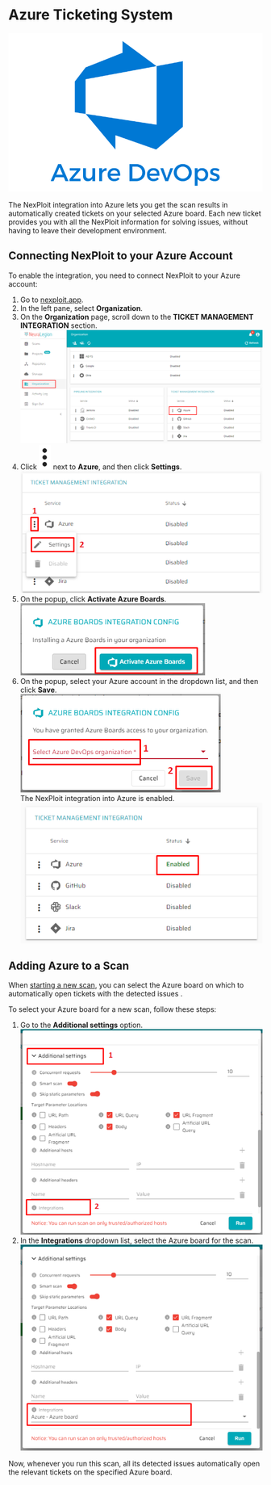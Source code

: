 # Azure Ticketing System

![azure-logo](media/azure/azure-logo.png ':size=22%')

The NexPloit integration into Azure lets you get the scan results in automatically created tickets on your selected Azure board.  Each new ticket provides you with all the NexPloit information for solving issues, without having to leave their development environment.

## Connecting NexPloit to your Azure Account
To enable the integration, you need to connect NexPloit to your Azure account:
1. Go to [nexploit.app](https://nexploit.app).
2. In the left pane, select **Organization**. 
3. On the **Organization** page, scroll down to the **TICKET MANAGEMENT INTEGRATION** section. \
![azure-option](media/azure/azure-option.png ':size=45%')
4. Click ![dots-button](media/jira/dots-button.png ':size=1%') next to **Azure**, and then click **Settings**.\
![icon-settings](media/azure/icon-settings.png ':size=45%')
5. On the popup, click **Activate Azure Boards**.\
![activate-azure-boards](media/azure/activate-azure-boards.png ':size=45%')
6. On the popup, select your Azure account in the dropdown list, and then click **Save**.\
![select-azure-organization](media/azure/select-azure-rganization.png ':size=45%')\
The NexPloit integration into Azure is enabled. \
![enabled](media/azure/enabled.png ':size=45%')

## Adding Azure to a Scan
When [starting a new scan](guide/np-web-ui/scanning/creating-new-scan.md), you can select the Azure board on which to automatically open tickets with the detected issues . 

To select your Azure board for a new scan, follow these steps:
1. Go to the **Additional settings** option.\
![additional-settings](media/azure/additional-setttings.png ':size=45%')
2. In the **Integrations** dropdown list, select the Azure board for the scan.\
![selected-azure-board](media/azure/selected-azure-board.png ':size=45%')

Now, whenever you run this scan, all its detected issues automatically open the relevant tickets on the specified Azure board.




